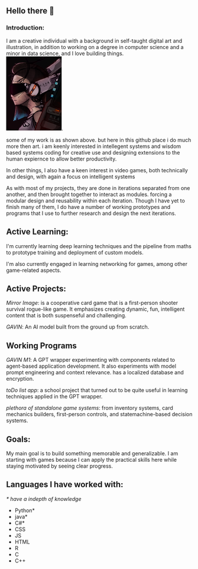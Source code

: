 ## Hello there 👋

### Introduction:  
I am a creative individual with a background in self-taught digital art and illustration, in addition to working on a degree in computer science and a minor in data science,  and I love building things.   
<img src="header.png" width="150" height="200">. 

some of my work is as shown above. but here in this github place i do much more then art. i am keenly interested in intellegent systems and wisdom based systems coding for creative use and designing extensions to the human expiernce to allow better productivity. 

In other things, I also have a keen interest in video games, both technically and design, with again a focus on intelligent systems 

As with most of my projects, they are done in iterations separated from one another, and then brought together to interact as modules. forcing a modular design and reusability within each iteration. Though I have yet to finish many of them, I do have a number of working prototypes and programs that I use to further research and design the next iterations.

## Active Learning:

I'm currently learning deep learning techniques and the pipeline from maths to prototype training and deployment of custom models.

I'm also currently engaged in learning networking for games, among other game-related aspects. 

## Active Projects:

_Mirror Image_: is a cooperative card game that is a first-person shooter survival rogue-like game. It emphasizes creating dynamic, fun, intelligent content that is both suspenseful and challenging. 

_GAVIN_: An AI model built from the ground up from scratch.
## Working Programs 

_GAVIN M1_: A GPT wrapper experimenting with components related to agent-based application development. It also experiments with model prompt engineering and context relevance. has a localized database and encryption.

_toDo list app_: a school project that turned out to be quite useful in learning techniques applied in the GPT wrapper.

_plethora of standalone game systems_: from inventory systems, card mechanics builders, first-person controls, and statemachine-based decision systems. 

## Goals:

My main goal is to build something memorable and generalizable. I am starting with games because I can apply the practical skills here while staying motivated by seeing clear progress. 

## Languages I have worked with:
_* have a indepth of knowledge_
- Python*
- java*
- C#*
- CSS
- JS
- HTML
- R
- C
- C++


<!--
**Leviathan-CE/Leviathan-CE** is a ✨ _special_ ✨ repository because its `README.md` (this file) appears on your GitHub profile.

Here are some ideas to get you started:

- 🔭 I’m currently working on ...
- 🌱 I’m currently learning ...
- 👯 I’m looking to collaborate on ...
- 🤔 I’m looking for help with ...
- 💬 Ask me about ...
- 📫 How to reach me: ...
- 😄 Pronouns: ...
- ⚡ Fun fact: ...
-->
